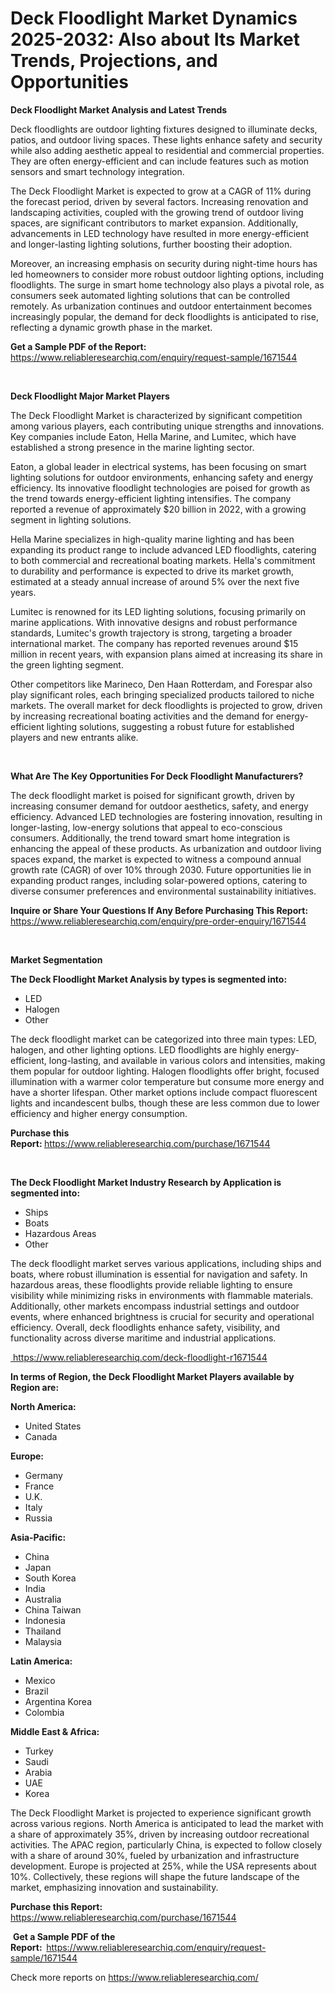 <p><h1>Deck Floodlight Market Dynamics 2025-2032: Also about Its Market Trends, Projections, and Opportunities</h1></p><p><strong>Deck Floodlight Market Analysis and Latest Trends</strong></p>
<p><p>Deck floodlights are outdoor lighting fixtures designed to illuminate decks, patios, and outdoor living spaces. These lights enhance safety and security while also adding aesthetic appeal to residential and commercial properties. They are often energy-efficient and can include features such as motion sensors and smart technology integration.</p><p>The Deck Floodlight Market is expected to grow at a CAGR of 11% during the forecast period, driven by several factors. Increasing renovation and landscaping activities, coupled with the growing trend of outdoor living spaces, are significant contributors to market expansion. Additionally, advancements in LED technology have resulted in more energy-efficient and longer-lasting lighting solutions, further boosting their adoption. </p><p>Moreover, an increasing emphasis on security during night-time hours has led homeowners to consider more robust outdoor lighting options, including floodlights. The surge in smart home technology also plays a pivotal role, as consumers seek automated lighting solutions that can be controlled remotely. As urbanization continues and outdoor entertainment becomes increasingly popular, the demand for deck floodlights is anticipated to rise, reflecting a dynamic growth phase in the market.</p></p>
<p><strong>Get a Sample PDF of the Report:&nbsp;</strong> <a href="https://www.reliableresearchiq.com/enquiry/request-sample/1671544?utm_campaign=114&utm_medium=2&utm_source=Github&utm_content=ia&utm_term=10042025&utm_id=deck-floodlight">https://www.reliableresearchiq.com/enquiry/request-sample/1671544</a></p>
<p>&nbsp;</p>
<p><strong>Deck Floodlight Major Market Players</strong></p>
<p><p>The Deck Floodlight Market is characterized by significant competition among various players, each contributing unique strengths and innovations. Key companies include Eaton, Hella Marine, and Lumitec, which have established a strong presence in the marine lighting sector.</p><p>Eaton, a global leader in electrical systems, has been focusing on smart lighting solutions for outdoor environments, enhancing safety and energy efficiency. Its innovative floodlight technologies are poised for growth as the trend towards energy-efficient lighting intensifies. The company reported a revenue of approximately $20 billion in 2022, with a growing segment in lighting solutions.</p><p>Hella Marine specializes in high-quality marine lighting and has been expanding its product range to include advanced LED floodlights, catering to both commercial and recreational boating markets. Hella's commitment to durability and performance is expected to drive its market growth, estimated at a steady annual increase of around 5% over the next five years.</p><p>Lumitec is renowned for its LED lighting solutions, focusing primarily on marine applications. With innovative designs and robust performance standards, Lumitec's growth trajectory is strong, targeting a broader international market. The company has reported revenues around $15 million in recent years, with expansion plans aimed at increasing its share in the green lighting segment.</p><p>Other competitors like Marineco, Den Haan Rotterdam, and Forespar also play significant roles, each bringing specialized products tailored to niche markets. The overall market for deck floodlights is projected to grow, driven by increasing recreational boating activities and the demand for energy-efficient lighting solutions, suggesting a robust future for established players and new entrants alike.</p></p>
<p>&nbsp;</p>
<p><strong>What Are The Key Opportunities For Deck Floodlight Manufacturers?</strong></p>
<p><p>The deck floodlight market is poised for significant growth, driven by increasing consumer demand for outdoor aesthetics, safety, and energy efficiency. Advanced LED technologies are fostering innovation, resulting in longer-lasting, low-energy solutions that appeal to eco-conscious consumers. Additionally, the trend toward smart home integration is enhancing the appeal of these products. As urbanization and outdoor living spaces expand, the market is expected to witness a compound annual growth rate (CAGR) of over 10% through 2030. Future opportunities lie in expanding product ranges, including solar-powered options, catering to diverse consumer preferences and environmental sustainability initiatives.</p></p>
<p><strong>Inquire or Share Your Questions If Any Before Purchasing This Report:</strong> <a href="https://www.reliableresearchiq.com/enquiry/pre-order-enquiry/1671544?utm_campaign=114&utm_medium=2&utm_source=Github&utm_content=ia&utm_term=10042025&utm_id=deck-floodlight">https://www.reliableresearchiq.com/enquiry/pre-order-enquiry/1671544</a></p>
<p>&nbsp;</p>
<p><strong>Market Segmentation</strong></p>
<p><strong>The Deck Floodlight Market Analysis by types is segmented into:</strong></p>
<p><ul><li>LED</li><li>Halogen</li><li>Other</li></ul></p>
<p><p>The deck floodlight market can be categorized into three main types: LED, halogen, and other lighting options. LED floodlights are highly energy-efficient, long-lasting, and available in various colors and intensities, making them popular for outdoor lighting. Halogen floodlights offer bright, focused illumination with a warmer color temperature but consume more energy and have a shorter lifespan. Other market options include compact fluorescent lights and incandescent bulbs, though these are less common due to lower efficiency and higher energy consumption.</p></p>
<p><strong>Purchase this Report:&nbsp;</strong><a href="https://www.reliableresearchiq.com/purchase/1671544?utm_campaign=114&utm_medium=2&utm_source=Github&utm_content=ia&utm_term=10042025&utm_id=deck-floodlight">https://www.reliableresearchiq.com/purchase/1671544</a></p>
<p>&nbsp;</p>
<p><strong>The Deck Floodlight Market Industry Research by Application is segmented into:</strong></p>
<p><ul><li>Ships</li><li>Boats</li><li>Hazardous Areas</li><li>Other</li></ul></p>
<p><p>The deck floodlight market serves various applications, including ships and boats, where robust illumination is essential for navigation and safety. In hazardous areas, these floodlights provide reliable lighting to ensure visibility while minimizing risks in environments with flammable materials. Additionally, other markets encompass industrial settings and outdoor events, where enhanced brightness is crucial for security and operational efficiency. Overall, deck floodlights enhance safety, visibility, and functionality across diverse maritime and industrial applications.</p></p>
<p><a href="https://www.reliableresearchiq.com/deck-floodlight-r1671544?utm_campaign=114&utm_medium=2&utm_source=Github&utm_content=ia&utm_term=10042025&utm_id=deck-floodlight">&nbsp;https://www.reliableresearchiq.com/deck-floodlight-r1671544</a></p>
<p><strong>In terms of Region, the Deck Floodlight Market Players available by Region are:</strong></p>
<p>
    <p> <strong> North America: </strong>
        <ul>
            <li>United States</li>
            <li>Canada</li>
        </ul>
        </p> 
    <p> <strong> Europe: </strong>
        <ul>
            <li>Germany</li>
            <li>France</li>
            <li>U.K.</li>
            <li>Italy</li>
            <li>Russia</li>
        </ul>
        </p> 
    <p> <strong> Asia-Pacific: </strong>
        <ul>
            <li>China</li>
            <li>Japan</li>
            <li>South Korea</li>
            <li>India</li>
            <li>Australia</li>
            <li>China Taiwan</li>
            <li>Indonesia</li>
            <li>Thailand</li>
            <li>Malaysia</li>
        </ul>
        </p> 
    <p> <strong> Latin America: </strong>
        <ul>
            <li>Mexico</li>
            <li>Brazil</li>
            <li>Argentina Korea</li>
            <li>Colombia</li>
        </ul>
        </p> 
    <p> <strong> Middle East & Africa: </strong>
        <ul>
            <li>Turkey</li>
            <li>Saudi</li>
            <li>Arabia</li>
            <li>UAE</li>
            <li>Korea</li>
        </ul>
    </p>
    </p>
<p><p>The Deck Floodlight Market is projected to experience significant growth across various regions. North America is anticipated to lead the market with a share of approximately 35%, driven by increasing outdoor recreational activities. The APAC region, particularly China, is expected to follow closely with a share of around 30%, fueled by urbanization and infrastructure development. Europe is projected at 25%, while the USA represents about 10%. Collectively, these regions will shape the future landscape of the market, emphasizing innovation and sustainability.</p></p>
<p><strong>Purchase this Report: </strong><a href="https://www.reliableresearchiq.com/purchase/1671544?utm_campaign=114&utm_medium=2&utm_source=Github&utm_content=ia&utm_term=10042025&utm_id=deck-floodlight">https://www.reliableresearchiq.com/purchase/1671544</a></p>
<p>&nbsp;<strong>Get a Sample PDF of the Report:&nbsp;&nbsp;</strong><a href="https://www.reliableresearchiq.com/enquiry/request-sample/1671544?utm_campaign=114&utm_medium=2&utm_source=Github&utm_content=ia&utm_term=10042025&utm_id=deck-floodlight">https://www.reliableresearchiq.com/enquiry/request-sample/1671544</a></p>
<p><strong></strong></p>
<p>Check more reports on <a href="https://www.reliableresearchiq.com/?utm_campaign=114&utm_medium=2&utm_source=Github&utm_content=ia&utm_term=10042025&utm_id=deck-floodlight">https://www.reliableresearchiq.com/</a></p>
